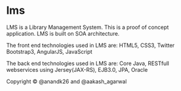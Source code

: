 # lms
LMS is a Library Management System. This is a proof of concept application. LMS is built on SOA architecture.

The front end technologies used in LMS are: HTML5, CSS3, Twitter Bootstrap3, AngularJS, JavaScript

The back end technologies used in LMS are: Core Java, RESTfull webservices using Jersey(JAX-RS), EJB3.0, JPA, Oracle

Copyright &copy; @anandk26 and @aakash_agarwal
